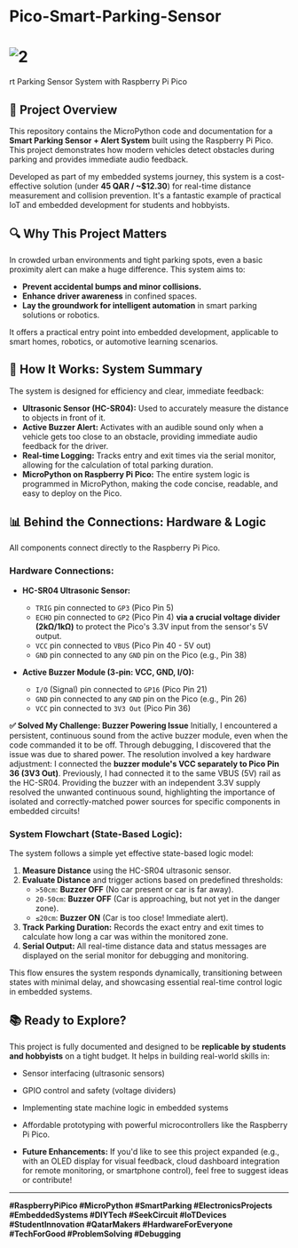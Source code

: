 # Pico-Smart-Parking-Sensor
# ![2](https://github.com/user-attachments/assets/55119583-5111-4567-bd00-fee571c7fd33)
rt Parking Sensor System with Raspberry Pi Pico

## 🚀 Project Overview

This repository contains the MicroPython code and documentation for a **Smart Parking Sensor + Alert System** built using the Raspberry Pi Pico. This project demonstrates how modern vehicles detect obstacles during parking and provides immediate audio feedback.

Developed as part of my embedded systems journey, this system is a cost-effective solution (under **45 QAR / ~$12.30**) for real-time distance measurement and collision prevention. It's a fantastic example of practical IoT and embedded development for students and hobbyists.

## 🔍 Why This Project Matters

In crowded urban environments and tight parking spots, even a basic proximity alert can make a huge difference. This system aims to:
* **Prevent accidental bumps and minor collisions.**
* **Enhance driver awareness** in confined spaces.
* **Lay the groundwork for intelligent automation** in smart parking solutions or robotics.

It offers a practical entry point into embedded development, applicable to smart homes, robotics, or automotive learning scenarios.

## 🔧 How It Works: System Summary

The system is designed for efficiency and clear, immediate feedback:

* **Ultrasonic Sensor (HC-SR04):** Used to accurately measure the distance to objects in front of it.
* **Active Buzzer Alert:** Activates with an audible sound only when a vehicle gets too close to an obstacle, providing immediate audio feedback for the driver.
* **Real-time Logging:** Tracks entry and exit times via the serial monitor, allowing for the calculation of total parking duration.
* **MicroPython on Raspberry Pi Pico:** The entire system logic is programmed in MicroPython, making the code concise, readable, and easy to deploy on the Pico.

## 📊 Behind the Connections: Hardware & Logic

All components connect directly to the Raspberry Pi Pico.

### Hardware Connections:

* **HC-SR04 Ultrasonic Sensor:**
    * `TRIG` pin connected to `GP3` (Pico Pin 5)
    * `ECHO` pin connected to `GP2` (Pico Pin 4) **via a crucial voltage divider (2kΩ/1kΩ)** to protect the Pico's 3.3V input from the sensor's 5V output.
    * `VCC` pin connected to `VBUS` (Pico Pin 40 - 5V out)
    * `GND` pin connected to any `GND` pin on the Pico (e.g., Pin 38)

* **Active Buzzer Module (3-pin: VCC, GND, I/O):**
    * `I/O` (Signal) pin connected to `GP16` (Pico Pin 21)
    * `GND` pin connected to any `GND` pin on the Pico (e.g., Pin 26)
    * `VCC` pin connected to `3V3 Out` (Pico Pin 36)

**✅ Solved My Challenge: Buzzer Powering Issue**
Initially, I encountered a persistent, continuous sound from the active buzzer module, even when the code commanded it to be off. Through debugging, I discovered that the issue was due to shared power. The resolution involved a key hardware adjustment: I connected the **buzzer module's VCC separately to Pico Pin 36 (3V3 Out)**. Previously, I had connected it to the same VBUS (5V) rail as the HC-SR04. Providing the buzzer with an independent 3.3V supply resolved the unwanted continuous sound, highlighting the importance of isolated and correctly-matched power sources for specific components in embedded circuits!

### System Flowchart (State-Based Logic):

The system follows a simple yet effective state-based logic model:

1.  **Measure Distance** using the HC-SR04 ultrasonic sensor.
2.  **Evaluate Distance** and trigger actions based on predefined thresholds:
    * `>50cm`: **Buzzer OFF** (No car present or car is far away).
    * `20-50cm`: **Buzzer OFF** (Car is approaching, but not yet in the danger zone).
    * `≤20cm`: **Buzzer ON** (Car is too close! Immediate alert).
3.  **Track Parking Duration:** Records the exact entry and exit times to calculate how long a car was within the monitored zone.
4.  **Serial Output:** All real-time distance data and status messages are displayed on the serial monitor for debugging and monitoring.

This flow ensures the system responds dynamically, transitioning between states with minimal delay, and showcasing essential real-time control logic in embedded systems.

## 📚 Ready to Explore?

This project is fully documented and designed to be **replicable by students and hobbyists** on a tight budget. It helps in building real-world skills in:
* Sensor interfacing (ultrasonic sensors)
* GPIO control and safety (voltage dividers)
* Implementing state machine logic in embedded systems
* Affordable prototyping with powerful microcontrollers like the Raspberry Pi Pico.


* **Future Enhancements:** If you'd like to see this project expanded (e.g., with an OLED display for visual feedback, cloud dashboard integration for remote monitoring, or smartphone control), feel free to suggest ideas or contribute!

---
**#RaspberryPiPico #MicroPython #SmartParking #ElectronicsProjects #EmbeddedSystems #DIYTech #SeekCircuit #IoTDevices #StudentInnovation #QatarMakers #HardwareForEveryone #TechForGood #ProblemSolving #Debugging**

